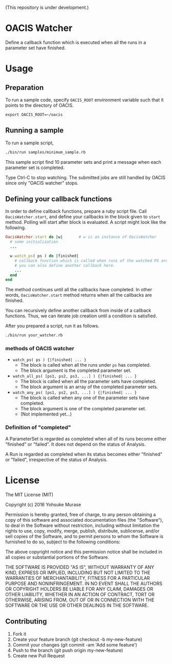 (This repository is under development.)

# OACIS Watcher

Define a callback function which is executed when all the runs in a parameter set have finished.


# Usage

## Preparation

To run a sample code, specify `OACIS_ROOT` environment variable such that it points to the directory of OACIS.

```
export OACIS_ROOT=~/oacis
```

## Running a sample

To run a sample script,

```sh
./bin/run samples/minimum_sample.rb
```

This sample script find 10 parameter sets and print a message when each parameter set is completed.

Type Ctrl-C to stop watching. The submitted jobs are still handled by OACIS since only "OACIS watcher" stops.

## Defining your callback functions

In order to define callback functions, prepare a ruby script file.
Call `OacisWatcher.start`, and define your callbacks in the block given to `start` method. Polling will start after block is evaluated.
A script might look like the following.

```ruby
OacisWatcher.start do |w|       # w is an instance of OacisWatcher
  # some initialization
  ...

  w.watch_ps( ps ) do |finished|
    # callback function which is called when runs of the watched PS are finished.
    # you can also define another callback here.
    ...
  end
end
```

The method continues until all the callbacks have completed. In other words, `OacisWatcher.start` method returns when all the callbacks are finished.

You can recursively define another callback from inside of a callback functions. Thus, we can iterate job creation until a condition is satisfied.

After you prepared a script, run it as follows.

```sh
./bin/run your_watcher.rb
```

### methods of OACIS watcher

- `watch_ps( ps ) {|finished| ... }`
    - The block is called when all the runs under `ps` has completed.
    - The block argument is the completed parameter set.
- `watch_all_ps( [ps1, ps2, ps3, ...] ) {|finished| ... }`
    - The block is called when all the parameter sets have completed.
    - The block argument is an array of the completed parameter sets.
- `watch_any_ps( [ps1, ps2, ps3, ...] ) {|finished| ... }`
    - The block is called when any one of the parameter sets have completed.
    - The block argument is one of the completed parameter set.
    - (Not implemented yet...)

### Definition of "completed"

A ParameterSet is regarded as completed when all of its runs become either "finished" or "failed".
It does not depend on the status of Analysis.

A Run is regarded as completed when its status becomes either "finished" or "failed", irrespective of the status of Analysis.

# License

The MIT License (MIT)

Copyright (c) 2016 Yohsuke Murase

Permission is hereby granted, free of charge, to any person obtaining a copy of this software and associated documentation files (the "Software"), to deal in the Software without restriction, including without limitation the rights to use, copy, modify, merge, publish, distribute, sublicense, and/or sell copies of the Software, and to permit persons to whom the Software is furnished to do so, subject to the following conditions:

The above copyright notice and this permission notice shall be included in all copies or substantial portions of the Software.

THE SOFTWARE IS PROVIDED "AS IS", WITHOUT WARRANTY OF ANY KIND, EXPRESS OR IMPLIED, INCLUDING BUT NOT LIMITED TO THE WARRANTIES OF MERCHANTABILITY, FITNESS FOR A PARTICULAR PURPOSE AND NONINFRINGEMENT. IN NO EVENT SHALL THE AUTHORS OR COPYRIGHT HOLDERS BE LIABLE FOR ANY CLAIM, DAMAGES OR OTHER LIABILITY, WHETHER IN AN ACTION OF CONTRACT, TORT OR OTHERWISE, ARISING FROM, OUT OF OR IN CONNECTION WITH THE SOFTWARE OR THE USE OR OTHER DEALINGS IN THE SOFTWARE.

## Contributing

1. Fork it
1. Create your feature branch (git checkout -b my-new-feature)
1. Commit your changes (git commit -am 'Add some feature')
1. Push to the branch (git push origin my-new-feature)
1. Create new Pull Request
